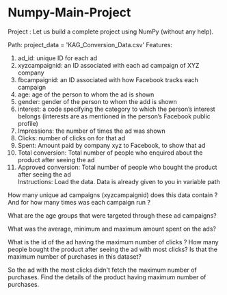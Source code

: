 # Numpy-Main-Project
Project :
Let us build a complete project using NumPy (without any help).

Path: project_data = 'KAG_Conversion_Data.csv'
Features:
1. ad_id: unique ID for each ad
2. xyzcampaignid: an ID associated with each ad campaign of XYZ company
3. fbcampaignid: an ID associated with how Facebook tracks each campaign
4. age: age of the person to whom the ad is shown
5. gender: gender of the person to whom the add is shown
6. interest: a code specifying the category to which the person’s interest belongs (interests are as mentioned in the person’s Facebook public profile)
7. Impressions: the number of times the ad was shown
8. Clicks: number of clicks on for that ad
9. Spent: Amount paid by company xyz to Facebook, to show that ad
10. Total conversion: Total number of people who enquired about the product after seeing the ad
11. Approved conversion: Total number of people who bought the product after seeing the ad<br>
Instructions:
Load the data. Data is already given to you in variable path

How many unique ad campaigns (xyzcampaignid) does this data contain ? And for how many times was each campaign run ?

What are the age groups that were targeted through these ad campaigns?

What was the average, minimum and maximum amount spent on the ads?

What is the id of the ad having the maximum number of clicks ?
How many people bought the product after seeing the ad with most clicks? Is that the maximum number of purchases in this dataset?

So the ad with the most clicks didn't fetch the maximum number of purchases. Find the details of the product having maximum number of purchases.
